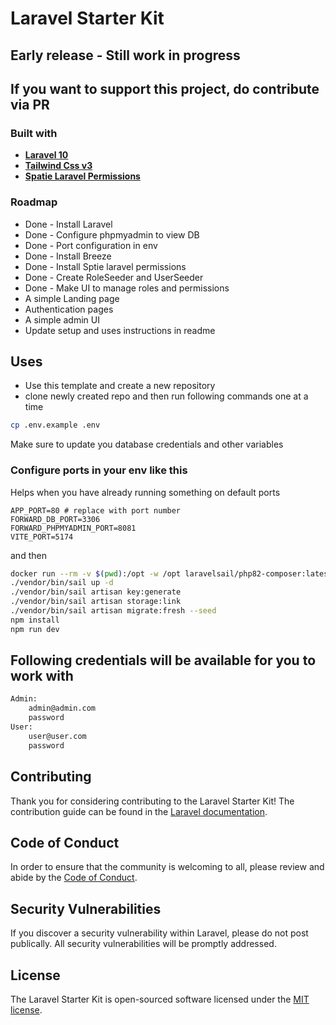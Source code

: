 # Laravel Starter Kit

## Early release - Still work in progress

## If you want to support this project, do contribute via PR

### Built with

- **[Laravel 10](https://laravel.com/)**
- **[Tailwind Css v3](https://tailwindcss.com)**
- **[Spatie Laravel Permissions](https://github.com/spatie/laravel-permission)**

### Roadmap

- Done - Install Laravel
- Done - Configure phpmyadmin to view DB
- Done - Port configuration in env
- Done - Install Breeze
- Done - Install Sptie laravel permissions
- Done - Create RoleSeeder and UserSeeder
- Done - Make UI to manage roles and permissions
- A simple Landing page
- Authentication pages
- A simple admin UI
- Update setup and uses instructions in readme

## Uses

- Use this template and create a new repository
- clone newly created repo and then run following commands one at a time

``` bash
cp .env.example .env
```

Make sure to update you database credentials and other variables

### Configure ports in your env like this

Helps when you have already running something on default ports

``` .env
APP_PORT=80 # replace with port number
FORWARD_DB_PORT=3306
FORWARD_PHPMYADMIN_PORT=8081
VITE_PORT=5174
```

and then

``` bash
docker run --rm -v $(pwd):/opt -w /opt laravelsail/php82-composer:latest composer install
./vendor/bin/sail up -d
./vendor/bin/sail artisan key:generate
./vendor/bin/sail artisan storage:link
./vendor/bin/sail artisan migrate:fresh --seed
npm install
npm run dev
 ```

## Following credentials will be available for you to work with

``` bash
Admin:
    admin@admin.com
    password
User:
    user@user.com
    password
```

## Contributing

Thank you for considering contributing to the Laravel Starter Kit! The contribution guide can be found in the [Laravel documentation](https://laravel.com/docs/contributions).

## Code of Conduct

In order to ensure that the community is welcoming to all, please review and abide by the [Code of Conduct](https://laravel.com/docs/contributions#code-of-conduct).

## Security Vulnerabilities

If you discover a security vulnerability within Laravel, please do not post publically. All security vulnerabilities will be promptly addressed.

## License

The Laravel Starter Kit is open-sourced software licensed under the [MIT license](https://opensource.org/licenses/MIT).
